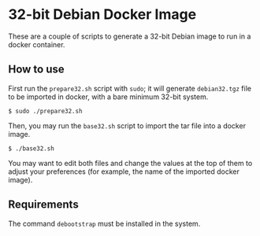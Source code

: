 # 32-bit Debian Docker Image

These are a couple of scripts to generate a 32-bit Debian image to run in
a docker container.

## How to use

First run the `prepare32.sh` script with `sudo`; it will generate `debian32.tgz`
file to be imported in docker, with a bare minimum 32-bit system.

```
$ sudo ./prepare32.sh
```

Then, you may run the `base32.sh` script to import the tar file into a docker
image.

```
$ ./base32.sh
```

You may want to edit both files and change the values at the top of them to
adjust your preferences (for example, the name of the imported docker image).

## Requirements

The command `debootstrap` must be installed in the system.


